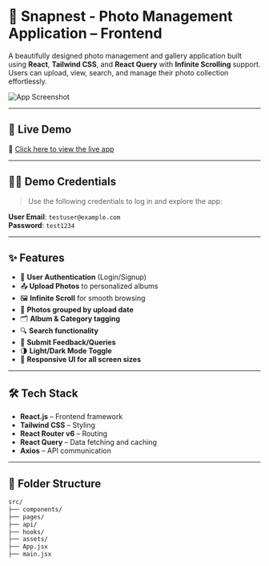 # 📸 Snapnest - Photo Management Application – Frontend

A beautifully designed photo management and gallery application built using **React**, **Tailwind CSS**, and **React Query** with **Infinite Scrolling** support. Users can upload, view, search, and manage their photo collection effortlessly.

![App Screenshot](https://your-deployed-app-image-link.com/screenshot.png)

---

## 🚀 Live Demo

🔗 [Click here to view the live app](https://your-deployed-frontend-link.com)

---

## 🧑‍💻 Demo Credentials

> Use the following credentials to log in and explore the app:

**User Email**: `testuser@example.com`  
**Password**: `test1234`

---

## ✨ Features

- 🔐 **User Authentication** (Login/Signup)
- 📤 **Upload Photos** to personalized albums
- 🖼️ **Infinite Scroll** for smooth browsing
- 📅 **Photos grouped by upload date**
- 🗂️ **Album & Category tagging**
- 🔍 **Search functionality**
- 📝 **Submit Feedback/Queries**
- 🌗 **Light/Dark Mode Toggle**
- 🔧 **Responsive UI for all screen sizes**

---

## 🛠️ Tech Stack

- **React.js** – Frontend framework
- **Tailwind CSS** – Styling
- **React Router v6** – Routing
- **React Query** – Data fetching and caching
- **Axios** – API communication

---

## 📁 Folder Structure

```bash
src/
├── components/
├── pages/
├── api/
├── hooks/
├── assets/
├── App.jsx
├── main.jsx

